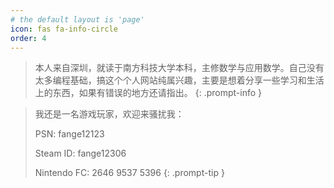 ```yaml
---
# the default layout is 'page'
icon: fas fa-info-circle
order: 4
---
```


> 本人来自深圳，就读于南方科技大学本科，主修数学与应用数学。自己没有太多编程基础，搞这个个人网站纯属兴趣，主要是想着分享一些学习和生活上的东西，如果有错误的地方还请指出。
{: .prompt-info }

> 我还是一名游戏玩家，欢迎来骚扰我：
>
>PSN: fange12123
>
>Steam ID: fange12306
>
>Nintendo FC: 2646 9537 5396
{: .prompt-tip }
